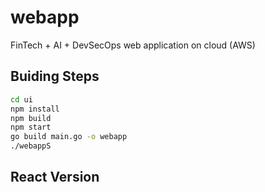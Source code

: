 # webapp
FinTech + AI + DevSecOps web application on cloud (AWS)

## Buiding Steps

  ```bash
  cd ui
  npm install 
  npm build 
  npm start
  go build main.go -o webapp
  ./webappS  
  ```

## React Version 

  